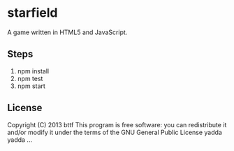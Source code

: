 # starfield
A game written in HTML5 and JavaScript.

## Steps
1. npm install
2. npm test
3. npm start

## License
Copyright (C) 2013 bttf
This program is free software: you can redistribute it and/or modify
it under the terms of the GNU General Public License yadda yadda ...

